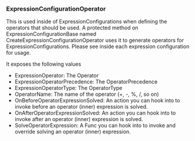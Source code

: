 ### ExpressionConfigurationOperator

This is used inside of ExpressionConfigurations when defining the operators that should be used. A protected method on ExpressionConfigurationBase named CreateExpressionConfigurationOperator uses it to generate operators for ExpressionConfigurations. Please see inside each expression configuration for usage.

It exposes the following values

- ExpressionOperator: The Operator
- ExpressionOperatorPrecedence: The OperatorPrecedence
- ExpressionOperatorType: The OperatorType
- OperatorName: The name of the operator (+, -, %, /, so on)
- OnBeforeOperatorExpressionSolved: An action you can hook into to invoke before an operator (inner) expression is solved.
- OnAfterOperatorExpressionSolved: An action you can hook into to invoke after an operator (inner) expression is solved.
- SolveOperatorExpression: A Func you can hook into to invoke and override solving an operator (inner) expression.